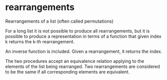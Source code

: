# rearrangements
Rearrangements of a list (often called permutations)

For a long list it is not possible to produce all rearrangements,
but it is possible to produce a representation in terms of a function
that given index k returns the k-th rearrangement.

An inverse function is included.
Given a rearrangement, it returns the index.

The two procedures accept an equivalence relation applying to
the elements of the list being rearranged.
Two rearrangements are considered to be the same
if all corresponding elements are equivalent.
